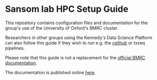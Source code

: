 # Sansom lab HPC Setup Guide

This repository contains configuration files and documentation for the group's use of the University of Oxford's BMRC cluster. 

Researchers in other groups using the Kennedy's Data Science Platform can also follow this guide if they wish to run e.g. the [cellhub](https://cellhub.readthedocs.io/) or txseq pipelines.

Please note that this guide is not a replacement for the [official BMRC documentation](https://www.medsci.ox.ac.uk/for-staff/resources/bmrc/r-and-rstudio-on-the-bmrc-cluster).

The documentation is published online [here](https://sansomlab.github.io/HPCSetupGuide/introduction.html#).
